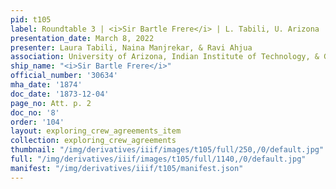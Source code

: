 ```yaml
---
pid: t105
label: Roundtable 3 | <i>Sir Bartle Frere</i> | L. Tabili, U. Arizona | 8
presentation_date: March 8, 2022
presenter: Laura Tabili, Naina Manjrekar, & Ravi Ahjua
association: University of Arizona, Indian Institute of Technology, & Georg-August-University
ship_name: "<i>Sir Bartle Frere</i>"
official_number: '30634'
mha_date: '1874'
doc_date: '1873-12-04'
page_no: Att. p. 2
doc_no: '8'
order: '104'
layout: exploring_crew_agreements_item
collection: exploring_crew_agreements
thumbnail: "/img/derivatives/iiif/images/t105/full/250,/0/default.jpg"
full: "/img/derivatives/iiif/images/t105/full/1140,/0/default.jpg"
manifest: "/img/derivatives/iiif/t105/manifest.json"
---
```

